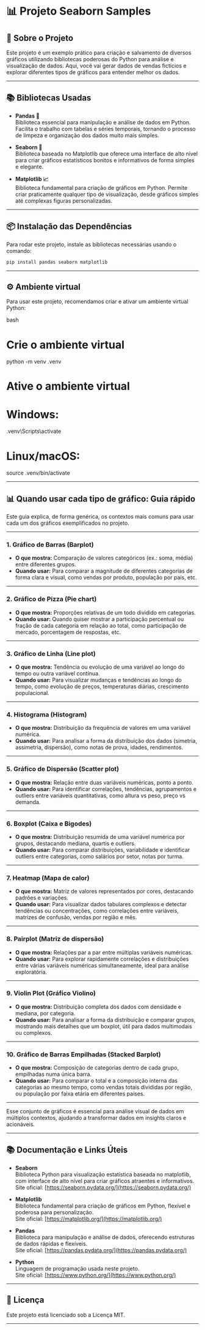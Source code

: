 # 📊 Projeto Seaborn Samples

## 🚀 Sobre o Projeto

Este projeto é um exemplo prático para criação e salvamento de diversos gráficos utilizando bibliotecas poderosas do Python para análise e visualização de dados. Aqui, você vai gerar dados de vendas fictícios e explorar diferentes tipos de gráficos para entender melhor os dados.

---

## 📚 Bibliotecas Usadas

- **Pandas 🐼**  
  Biblioteca essencial para manipulação e análise de dados em Python. Facilita o trabalho com tabelas e séries temporais, tornando o processo de limpeza e organização dos dados muito mais simples.

- **Seaborn 🎨**  
  Biblioteca baseada no Matplotlib que oferece uma interface de alto nível para criar gráficos estatísticos bonitos e informativos de forma simples e elegante.

- **Matplotlib 📈**  
  Biblioteca fundamental para criação de gráficos em Python. Permite criar praticamente qualquer tipo de visualização, desde gráficos simples até complexas figuras personalizadas.

---

## 📦 Instalação das Dependências

Para rodar este projeto, instale as bibliotecas necessárias usando o comando:

```bash
pip install pandas seaborn matplotlib
````

---

## ⚙️ Ambiente virtual

Para usar este projeto, recomendamos criar e ativar um ambiente virtual Python:

bash
# Crie o ambiente virtual
python -m venv .venv

# Ative o ambiente virtual

# Windows:
.venv\Scripts\activate

# Linux/macOS:
source .venv/bin/activate

---

## 📊 Quando usar cada tipo de gráfico: Guia rápido

Este guia explica, de forma genérica, os contextos mais comuns para usar cada um dos gráficos exemplificados no projeto.

---

### 1. Gráfico de Barras (Barplot)

- **O que mostra:** Comparação de valores categóricos (ex.: soma, média) entre diferentes grupos.
- **Quando usar:** Para comparar a magnitude de diferentes categorias de forma clara e visual, como vendas por produto, população por país, etc.

---

### 2. Gráfico de Pizza (Pie chart)

- **O que mostra:** Proporções relativas de um todo dividido em categorias.
- **Quando usar:** Quando quiser mostrar a participação percentual ou fração de cada categoria em relação ao total, como participação de mercado, porcentagem de respostas, etc.

---

### 3. Gráfico de Linha (Line plot)

- **O que mostra:** Tendência ou evolução de uma variável ao longo do tempo ou outra variável contínua.
- **Quando usar:** Para visualizar mudanças e tendências ao longo do tempo, como evolução de preços, temperaturas diárias, crescimento populacional.

---

### 4. Histograma (Histogram)

- **O que mostra:** Distribuição da frequência de valores em uma variável numérica.
- **Quando usar:** Para analisar a forma da distribuição dos dados (simetria, assimetria, dispersão), como notas de prova, idades, rendimentos.

---

### 5. Gráfico de Dispersão (Scatter plot)

- **O que mostra:** Relação entre duas variáveis numéricas, ponto a ponto.
- **Quando usar:** Para identificar correlações, tendências, agrupamentos e outliers entre variáveis quantitativas, como altura vs peso, preço vs demanda.

---

### 6. Boxplot (Caixa e Bigodes)

- **O que mostra:** Distribuição resumida de uma variável numérica por grupos, destacando mediana, quartis e outliers.
- **Quando usar:** Para comparar distribuições, variabilidade e identificar outliers entre categorias, como salários por setor, notas por turma.

---

### 7. Heatmap (Mapa de calor)

- **O que mostra:** Matriz de valores representados por cores, destacando padrões e variações.
- **Quando usar:** Para visualizar dados tabulares complexos e detectar tendências ou concentrações, como correlações entre variáveis, matrizes de confusão, vendas por região e mês.

---

### 8. Pairplot (Matriz de dispersão)

- **O que mostra:** Relações par a par entre múltiplas variáveis numéricas.
- **Quando usar:** Para explorar rapidamente correlações e distribuições entre várias variáveis numéricas simultaneamente, ideal para análise exploratória.

---

### 9. Violin Plot (Gráfico Violino)

- **O que mostra:** Distribuição completa dos dados com densidade e mediana, por categoria.
- **Quando usar:** Para analisar a forma da distribuição e comparar grupos, mostrando mais detalhes que um boxplot, útil para dados multimodais ou complexos.

---

### 10. Gráfico de Barras Empilhadas (Stacked Barplot)

- **O que mostra:** Composição de categorias dentro de cada grupo, empilhadas numa única barra.
- **Quando usar:** Para comparar o total e a composição interna das categorias ao mesmo tempo, como vendas totais divididas por região, ou população por faixa etária em diferentes países.

---

Esse conjunto de gráficos é essencial para análise visual de dados em múltiplos contextos, ajudando a transformar dados em insights claros e acionáveis.

---

## 📚 Documentação e Links Úteis

- **Seaborn**  
  Biblioteca Python para visualização estatística baseada no matplotlib, com interface de alto nível para criar gráficos atraentes e informativos.  
  Site oficial: [https://seaborn.pydata.org/](https://seaborn.pydata.org/)

- **Matplotlib**  
  Biblioteca fundamental para criação de gráficos em Python, flexível e poderosa para personalização.  
  Site oficial: [https://matplotlib.org/](https://matplotlib.org/)

- **Pandas**  
  Biblioteca para manipulação e análise de dados, oferecendo estruturas de dados rápidas e flexíveis.  
  Site oficial: [https://pandas.pydata.org/](https://pandas.pydata.org/)

- **Python**  
  Linguagem de programação usada neste projeto.  
  Site oficial: [https://www.python.org/](https://www.python.org/)

---

## 📝 Licença

Este projeto está licenciado sob a Licença MIT.

---